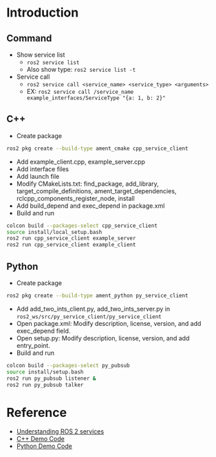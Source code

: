 # Introduction

## Command

* Show service list
  - `ros2 service list`
  - Also show type: `ros2 service list -t`
* Service call
  - `ros2 service call <service_name> <service_type> <arguments>`
  - EX: `ros2 service call /service_name example_interfaces/ServiceType "{a: 1, b: 2}"`

## C++

* Create package
```sh
ros2 pkg create --build-type ament_cmake cpp_service_client
```
* Add example_client.cpp, example_server.cpp
* Add interface files
* Add launch file
* Modify CMakeLists.txt: find_package, add_library, target_compile_definitions, ament_target_dependencies, rclcpp_components_register_node, install
* Add build_depend and exec_depend in package.xml
* Build and run
```sh
colcon build --packages-select cpp_service_client
source install/local_setup.bash
ros2 run cpp_service_client example_server
ros2 run cpp_service_client example_client
```

## Python

* Create package
```sh
ros2 pkg create --build-type ament_python py_service_client
```
* Add add_two_ints_client.py, add_two_ints_server.py in `ros2_ws/src/py_service_client/py_service_client`
* Open package.xml: Modify description, license, version, and add exec_depend field.
* Open setup.py: Modify description, license, version, and add entry_point.
* Build and run
```sh
colcon build --packages-select py_pubsub
source install/setup.bash
ros2 run py_pubsub listener &
ros2 run py_pubsub talker
```

# Reference

* [Understanding ROS 2 services](https://index.ros.org/doc/ros2/Tutorials/Services/Understanding-ROS2-Services/)
* [C++ Demo Code](https://github.com/ros2/demos/tree/master/demo_nodes_cpp/src/services)
* [Python Demo Code](https://github.com/ros2/demos/tree/master/demo_nodes_py/demo_nodes_py/services)